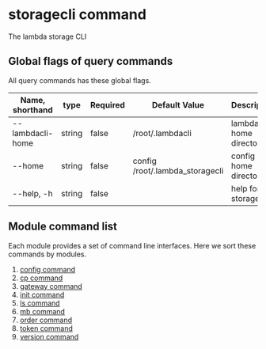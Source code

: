 # storagecli command

The lambda storage CLI

## Global flags of query commands

All query commands has these global flags. 


| Name, shorthand| type   | Required | Default Value         | Description                                                          |
| --------------- | ----   | -------- | --------------------- | -------------------------------------------------------------------- |
| --lambdacli-home     | string | false    | /root/.lambdacli                    | lambdacli home directory |
| --home        | string    | false    | config /root/.lambda_storagecli               | config home directory |
| --help, -h      | string | false    |                       | help for storagecli |


## Module command list

Each module provides a set of command line interfaces. Here we sort these commands by modules.

 1. [config  command](config.md) 
 2. [cp command](cp.md)          
 3. [gateway command](gateway.md)         
 4. [init  command](init.md)      
 5. [ls  command](ls.md)      
 6. [mb  command](mb.md)       
 7. [order command](order.md)     
 8. [token command](token.md)     
 9. [version command](version.md)
 
